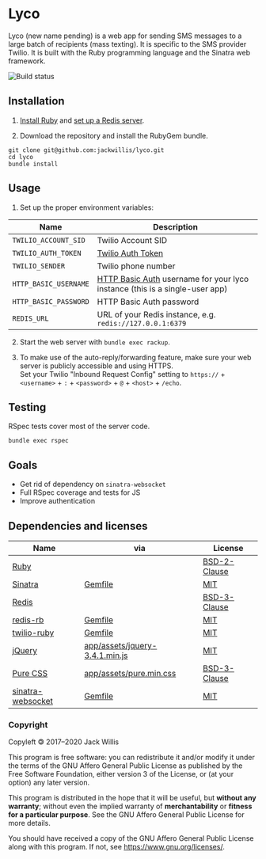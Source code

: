 # Lyco

Lyco (new name pending) is a web app for sending SMS messages to a large batch of recipients (mass texting).
It is specific to the SMS provider Twilio.
It is built with the Ruby programming language and the Sinatra web framework.

![Build status](https://travis-ci.org/jackwillis/lyco.svg?branch=master)

## Installation

1. [Install Ruby](https://www.ruby-lang.org/en/downloads/) and [set up a Redis server](https://redis.io/topics/quickstart).

2. Download the repository and install the RubyGem bundle.

```
git clone git@github.com:jackwillis/lyco.git
cd lyco
bundle install
```

## Usage

1. Set up the proper environment variables:

Name | Description
--- | ---
`TWILIO_ACCOUNT_SID` | Twilio Account SID
`TWILIO_AUTH_TOKEN` | [Twilio Auth Token](https://support.twilio.com/hc/en-us/articles/223136027-Auth-Tokens-and-How-to-Change-Them)
`TWILIO_SENDER` | Twilio phone number
`HTTP_BASIC_USERNAME` | [HTTP Basic Auth](https://demo.twilio.com/welcome/sms/) username for your lyco instance (this is a single-user app)
`HTTP_BASIC_PASSWORD` | HTTP Basic Auth password
`REDIS_URL` | URL of your Redis instance, e.g. `redis://127.0.0.1:6379`

2. Start the web server with `bundle exec rackup`.

3. To make use of the auto-reply/forwarding feature,
make sure your web server is publicly accessible and using HTTPS.  
Set your Twilio "Inbound Request Config" setting to `https://` + `<username>` + `:` + `<password>` + `@` + `<host>` + `/echo`.

## Testing

RSpec tests cover most of the server code.

```
bundle exec rspec
```

## Goals

* Get rid of dependency on `sinatra-websocket`
* Full RSpec coverage and tests for JS
* Improve authentication

## Dependencies and licenses

Name | via | License
--- | --- | ---
[Ruby](https://www.ruby-lang.org/) | | [BSD-2-Clause](https://opensource.org/licenses/BSD-2-Clause)
[Sinatra](http://sinatrarb.com/) | [Gemfile](Gemfile) | [MIT](https://opensource.org/licenses/MIT)
[Redis](https://redis.io/) | | [BSD-3-Clause](https://opensource.org/licenses/BSD-3-Clause)
[redis-rb](https://github.com/redis/redis-rb) | [Gemfile](Gemfile) | [MIT](https://opensource.org/licenses/MIT)
[twilio-ruby](https://www.twilio.com/docs/libraries/ruby) | [Gemfile](Gemfile) | [MIT](https://opensource.org/licenses/MIT)
[jQuery](https://jquery.com/) | [app/assets/jquery-3.4.1.min.js](app/assets/jquery-3.4.1.min.js) | [MIT](https://opensource.org/licenses/MIT)
[Pure CSS](https://purecss.io/) | [app/assets/pure.min.css](app/assets/pure.min.css) | [BSD-3-Clause](https://opensource.org/licenses/BSD-3-Clause)
[sinatra-websocket](https://github.com/gruis/sinatra-websocket) | [Gemfile](Gemfile) | [MIT](https://opensource.org/licenses/MIT)

### Copyright

Copyleft 🄯 2017–2020 Jack Willis

This program is free software: you can redistribute it and/or modify
it under the terms of the GNU Affero General Public License as
published by the Free Software Foundation, either version 3 of the
License, or (at your option) any later version.

This program is distributed in the hope that it will be useful,
but **without any warranty**; without even the implied warranty of
**merchantability** or **fitness for a particular purpose**.  See the
GNU Affero General Public License for more details.

You should have received a copy of the GNU Affero General Public License
along with this program.  If not, see <https://www.gnu.org/licenses/>.